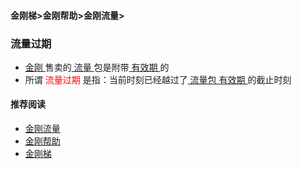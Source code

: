 #### 金刚梯>金刚帮助>金刚流量>

### 流量过期

- [ 金刚 ](https://a2zitpro.github.io/web/a2zitpro)售卖的[ 流量 ](https://a2zitpro.github.io/web/kkdatatraffic)包是附带[ 有效期 ](https://a2zitpro.github.io/web/kkdatatrafficvalidityperiod)的
- 所谓<font color="red"> 流量过期 </font>是指：当前时刻已经越过了[ 流量包 ](https://a2zitpro.github.io/web/kkdatatrafficpackage) [ 有效期 ](https://a2zitpro.github.io/web/kkdatatrafficvalidityperiod)的截止时刻

#### 推荐阅读

- [金刚流量](https://a2zitpro.github.io/web/kkdatatraffic)
- [金刚帮助](https://a2zitpro.github.io/web/list_helpkkvpn)
- [金刚梯](https://a2zitpro.github.io/web/dlb)
